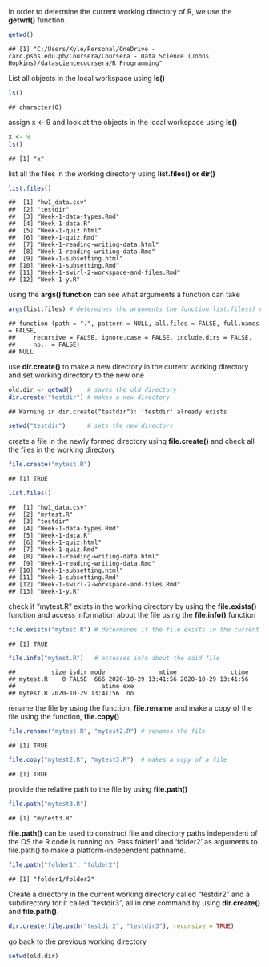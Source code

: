 In order to determine the current working directory of R, we use the
**getwd()** function.

``` r
getwd()
```

    ## [1] "C:/Users/Kyle/Personal/OneDrive - carc.pshs.edu.ph/Coursera/Coursera - Data Science (Johns Hopkins)/datasciencecoursera/R Programming"

List all objects in the local workspace using **ls()**

``` r
ls()
```

    ## character(0)

assign x \<- 9 and look at the objects in the local workspace using
**ls()**

``` r
x <- 9
ls()
```

    ## [1] "x"

list all the files in the working directory using **list.files() or
dir()**

``` r
list.files()
```

    ##  [1] "hw1_data.csv"                          
    ##  [2] "testdir"                               
    ##  [3] "Week-1-data-types.Rmd"                 
    ##  [4] "Week-1-data.R"                         
    ##  [5] "Week-1-quiz.html"                      
    ##  [6] "Week-1-quiz.Rmd"                       
    ##  [7] "Week-1-reading-writing-data.html"      
    ##  [8] "Week-1-reading-writing-data.Rmd"       
    ##  [9] "Week-1-subsetting.html"                
    ## [10] "Week-1-subsetting.Rmd"                 
    ## [11] "Week-1-swirl-2-workspace-and-files.Rmd"
    ## [12] "Week-1-y.R"

using the **args() function** can see what arguments a function can take

``` r
args(list.files) # determines the arguments the function list.files() can take
```

    ## function (path = ".", pattern = NULL, all.files = FALSE, full.names = FALSE, 
    ##     recursive = FALSE, ignore.case = FALSE, include.dirs = FALSE, 
    ##     no.. = FALSE) 
    ## NULL

use **dir.create()** to make a new directory in the current working
directory and set working directory to the new one

``` r
old.dir <- getwd()    # saves the old directory
dir.create("testdir") # makes a new directory
```

    ## Warning in dir.create("testdir"): 'testdir' already exists

``` r
setwd("testdir")      # sets the new directory
```

create a file in the newly formed directory using **file.create()** and
check all the files in the working directory

``` r
file.create("mytest.R")
```

    ## [1] TRUE

``` r
list.files()
```

    ##  [1] "hw1_data.csv"                          
    ##  [2] "mytest.R"                              
    ##  [3] "testdir"                               
    ##  [4] "Week-1-data-types.Rmd"                 
    ##  [5] "Week-1-data.R"                         
    ##  [6] "Week-1-quiz.html"                      
    ##  [7] "Week-1-quiz.Rmd"                       
    ##  [8] "Week-1-reading-writing-data.html"      
    ##  [9] "Week-1-reading-writing-data.Rmd"       
    ## [10] "Week-1-subsetting.html"                
    ## [11] "Week-1-subsetting.Rmd"                 
    ## [12] "Week-1-swirl-2-workspace-and-files.Rmd"
    ## [13] "Week-1-y.R"

check if “mytest.R” exists in the working directory by using the
**file.exists()** function and access information about the file using
the **file.info()** function

``` r
file.exists("mytest.R") # determines if the file exists in the current wd
```

    ## [1] TRUE

``` r
file.info("mytest.R")   # accesses info about the said file
```

    ##          size isdir mode               mtime               ctime
    ## mytest.R    0 FALSE  666 2020-10-29 13:41:56 2020-10-29 13:41:56
    ##                        atime exe
    ## mytest.R 2020-10-29 13:41:56  no

rename the file by using the function, **file.rename** and make a copy
of the file using the function, **file.copy()**

``` r
file.rename("mytest.R", "mytest2.R") # renames the file
```

    ## [1] TRUE

``` r
file.copy("mytest2.R", "mytest3.R")  # makes a copy of a file
```

    ## [1] TRUE

provide the relative path to the file by using **file.path()**

``` r
file.path("mytest3.R")
```

    ## [1] "mytest3.R"

**file.path()** can be used to construct file and directory paths
independent of the OS the R code is running on. Pass folder1’ and
‘folder2’ as arguments to file.path() to make a platform-independent
pathname.

``` r
file.path("folder1", "folder2")
```

    ## [1] "folder1/folder2"

Create a directory in the current working directory called “testdir2”
and a subdirectory for it called “testdir3”, all in one command by using
**dir.create()** and **file.path()**.

``` r
dir.create(file.path("testdir2", "testdir3"), recursive = TRUE)
```

go back to the previous working directory

``` r
setwd(old.dir)
```
